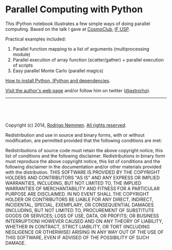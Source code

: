 Parallel Computing with Python
==============================

This IPython notebook illustrates a few simple ways of doing parallel computing. Based on the talk I gave at [CosmoClub](http://www.iag.usp.br/labcosmos/en/), [IF USP](http://portal.if.usp.br/ifusp/).

Practical examples included:

1. Parallel function mapping to a list of arguments (multiprocessing module)
2. Parallel execution of array function (scatter/gather) + parallel execution of scripts
3. Easy parallel Monte Carlo (parallel magics)

[How to install Python, IPython and dependencies](http://astropython.blogspot.com.br/2014/10/python-installation-instructions.html).


[Visit the author's web page](http://www.astro.iag.usp.br/~nemmen/) and/or follow him on twitter ([@astrorho](https://twitter.com/astrorho)).

---


&nbsp;

&nbsp;

Copyright (c) 2014, [Rodrigo Nemmen](http://rodrigonemmen.com).
[All rights reserved](http://opensource.org/licenses/BSD-2-Clause).

Redistribution and use in source and binary forms, with or without modification, are permitted provided that the following conditions are met:

Redistributions of source code must retain the above copyright notice, this list of conditions and the following disclaimer.
Redistributions in binary form must reproduce the above copyright notice, this list of conditions and the following disclaimer in the documentation and/or other materials provided with the distribution.
THIS SOFTWARE IS PROVIDED BY THE COPYRIGHT HOLDERS AND CONTRIBUTORS "AS IS" AND ANY EXPRESS OR IMPLIED WARRANTIES, INCLUDING, BUT NOT LIMITED TO, THE IMPLIED WARRANTIES OF MERCHANTABILITY AND FITNESS FOR A PARTICULAR PURPOSE ARE DISCLAIMED. IN NO EVENT SHALL THE COPYRIGHT HOLDER OR CONTRIBUTORS BE LIABLE FOR ANY DIRECT, INDIRECT, INCIDENTAL, SPECIAL, EXEMPLARY, OR CONSEQUENTIAL DAMAGES (INCLUDING, BUT NOT LIMITED TO, PROCUREMENT OF SUBSTITUTE GOODS OR SERVICES; LOSS OF USE, DATA, OR PROFITS; OR BUSINESS INTERRUPTION) HOWEVER CAUSED AND ON ANY THEORY OF LIABILITY, WHETHER IN CONTRACT, STRICT LIABILITY, OR TORT (INCLUDING NEGLIGENCE OR OTHERWISE) ARISING IN ANY WAY OUT OF THE USE OF THIS SOFTWARE, EVEN IF ADVISED OF THE POSSIBILITY OF SUCH DAMAGE.
